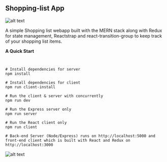 ## Shopping-list App

![alt text](https://blog.hyperiondev.com/wp-content/uploads/2018/09/Blog-Article-MERN-Stack.jpg)

A simple Shopping list webapp built with the MERN stack along with Redux for state management, Reactstrap and react-transition-group to keep track of your shopping list items.

 **A Quick Start**

```


# Install dependencies for server
npm install

# Install dependencies for client
npm run client-install

# Run the client & server with concurrently
npm run dev

# Run the Express server only
npm run server

# Run the React client only
npm run client

# Back-end Server (Node/Express) runs on http://localhost:5000 and front-end client which is built with React and Redux on http://localhost:3000

```

![alt text](https://roberthancock.net/static/media/shoppinglistmain.00facb48.PNG)

